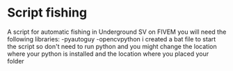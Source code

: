 # Script fishing
 A script for automatic fishing in Underground SV on FIVEM
 you will need the following libraries:
 -pyautoguy
 -opencvpython
 i created a bat file to start the script so don't need to run python and you might change the location where your python is installed and the location where you placed your folder